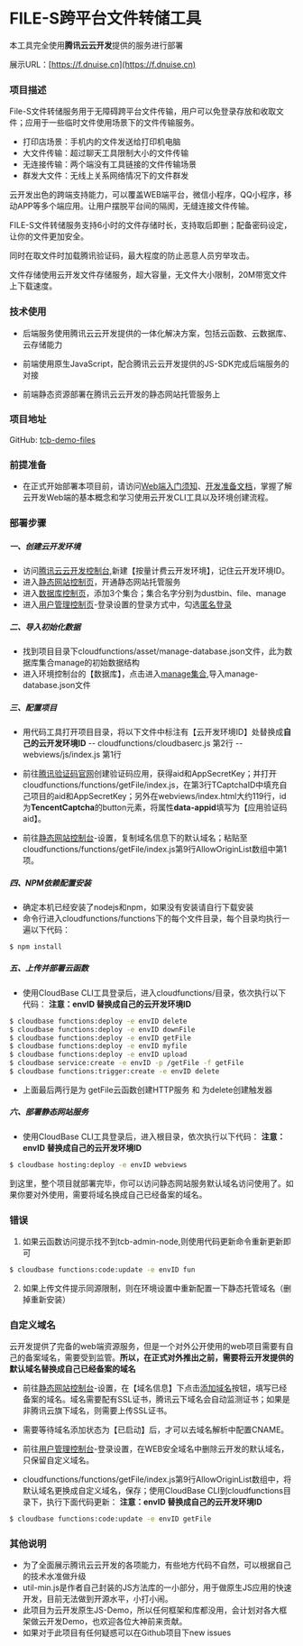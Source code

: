 # FILE-S跨平台文件转储工具

本工具完全使用**腾讯云云开发**提供的服务进行部署

展示URL：[https://f.dnuise.cn](https://f.dnuise.cn)

### 项目描述

File-S文件转储服务用于无障碍跨平台文件传输，用户可以免登录存放和收取文件；应用于一些临时文件使用场景下的文件传输服务。
- 打印店场景：手机内的文件发送给打印机电脑
- 大文件传输：超过聊天工具限制大小的文件传输
- 无连接传输：两个端没有工具链接的文件传输场景
- 群发大文件：无线上关系网络情况下的文件群发

云开发出色的跨端支持能力，可以覆盖WEB端平台，微信小程序，QQ小程序，移动APP等多个端应用。让用户摆脱平台间的隔阂，无缝连接文件传输。

FILE-S文件转储服务支持6小时的文件存储时长，支持取后即删；配备密码设定，让你的文件更加安全。

同时在取文件时加载腾讯验证码，最大程度的防止恶意人员穷举攻击。

文件存储使用云开发文件存储服务，超大容量，无文件大小限制，20M带宽文件上下载速度。

### 技术使用

- 后端服务使用腾讯云云开发提供的一体化解决方案，包括云函数、云数据库、云存储能力

- 前端使用原生JavaScript，配合腾讯云云开发提供的JS-SDK完成后端服务的对接

- 前端静态资源部署在腾讯云云开发的静态网站托管服务上

### 项目地址

GitHub: [tcb-demo-files](https://github.com/TencentCloudBase/Cloudbase-Examples/tree/master/web/tcb-demo-files)

### 前提准备

- 在正式开始部署本项目前，请访问[Web端入门须知](https://tencentcloudbase.github.io/2020-02-14-init)、[开发准备文档](https://tencentcloudbase.github.io/2020-02-14-prepare)，掌握了解云开发Web端的基本概念和学习使用云开发CLI工具以及环境创建流程。

### 部署步骤

##### 一、创建云开发环境

- 访问[腾讯云云开发控制台](https://console.cloud.tencent.com/tcb),新建【按量计费云开发环境】，记住云开发环境ID。
- 进入[静态网站控制页](https://console.cloud.tencent.com/tcb/hosting)，开通静态网站托管服务
- 进入[数据库控制页](https://console.cloud.tencent.com/tcb/database)，添加3个集合；集合名字分别为dustbin、file、manage
- 进入[用户管理控制页](https://console.cloud.tencent.com/tcb/user)-登录设置的登录方式中，勾选[匿名登录]()

##### 二、导入初始化数据

- 找到项目目录下cloudfunctions/asset/manage-database.json文件，此为数据库集合manage的初始数据结构
- 进入环境控制台的【数据库】，点击进入[manage集合](https://console.cloud.tencent.com/tcb/database/collection/manage),导入manage-database.json文件

##### 三、配置项目

- 用代码工具打开项目目录，将以下文件中标注有【云开发环境ID】处替换成**自己的云开发环境ID**
-- cloudfunctions/cloudbaserc.js 第2行
-- webviews/js/index.js 第1行

- 前往[腾讯验证码官网](https://console.cloud.tencent.com/captcha)创建验证码应用，获得aid和AppSecretKey；并打开cloudfunctions/functions/getFile/index.js，在第3行TCaptchaID中填充自己项目的aid和AppSecretKey；另外在webviews/index.html大约119行，id为**TencentCaptcha**的button元素，将属性**data-appid**填写为【应用验证码aid】。

- 前往[静态网站控制台](https://console.cloud.tencent.com/tcb/hosting)-设置，复制域名信息下的默认域名；粘贴至cloudfunctions/functions/getFile/index.js第9行AllowOriginList数组中第1项。

##### 四、NPM依赖配置安装
- 确定本机已经安装了nodejs和npm，如果没有安装请自行下载安装
- 命令行进入cloudfunctions/functions下的每个文件目录，每个目录均执行一遍以下代码：
``` bash
$ npm install
```

##### 五、上传并部署云函数

- 使用CloudBase CLI工具登录后，进入cloudfunctions/目录，依次执行以下代码：
**注意：envID 替换成自己的云开发环境ID**
``` bash
$ cloudbase functions:deploy -e envID delete
$ cloudbase functions:deploy -e envID downFile
$ cloudbase functions:deploy -e envID getFile
$ cloudbase functions:deploy -e envID myfile
$ cloudbase functions:deploy -e envID upload
$ cloudbase service:create -e envID -p /getFile -f getFile
$ cloudbase functions:trigger:create -e envID delete
```
- 上面最后两行是为 getFile云函数创建HTTP服务 和 为delete创建触发器

##### 六、部署静态网站服务

- 使用CloudBase CLI工具登录后，进入根目录，依次执行以下代码：
**注意：envID 替换成自己的云开发环境ID**
``` bash
$ cloudbase hosting:deploy -e envID webviews
```

到这里，整个项目就部署完毕，你可以访问静态网站服务默认域名访问使用了。如果你要对外使用，需要将域名换成自己已经备案的域名。
### 错误
1. 如果云函数访问提示找不到tcb-admin-node,则使用代码更新命令重新更新即可
``` bash
$ cloudbase functions:code:update -e envID fun
```
2. 如果上传文件提示同源限制，则在环境设置中重新配置一下静态托管域名（删掉重新安装）

### 自定义域名

云开发提供了完备的web端资源服务，但是一个对外公开使用的web项目需要有自己的备案域名，需要受到监管。**所以，在正式对外推出之前，需要将云开发提供的默认域名替换成自己已经备案的域名**

- 前往[静态网站控制台](https://console.cloud.tencent.com/tcb/hosting)-设置，在【域名信息】下点击[添加域名]()按钮，填写已经备案的域名。域名需要配有SSL证书，腾讯云下域名会自动监测证书；如果是非腾讯云旗下域名，则需要上传SSL证书。

- 需要等待域名添加状态为【已启动】后，才可以去域名解析中配置CNAME。

- 前往[用户管理控制台](https://console.cloud.tencent.com/tcb/user)-登录设置，在WEB安全域名中删除云开发的默认域名，只保留自定义域名。

- cloudfunctions/functions/getFile/index.js第9行AllowOriginList数组中，将默认域名更换成自定义域名，保存；使用CloudBase CLI到cloudfunctions目录下，执行下面代码更新：
**注意：envID 替换成自己的云开发环境ID**
``` bash
$ cloudbase functions:code:update -e envID getFile
```

### 其他说明

- 为了全面展示腾讯云云开发的各项能力，有些地方代码不自然，可以根据自己的技术水准做升级
- util-min.js是作者自己封装的JS方法库的一小部分，用于做原生JS应用的快速开发，目前无法做到开源水平，小打小闹。
- 此项目为云开发原生JS-Demo，所以任何框架和库都没用，会计划对各大框架做云开发Demo，也欢迎各位大神前来贡献。
- 如果对于此项目有任何疑惑可以在Github项目下new issues
